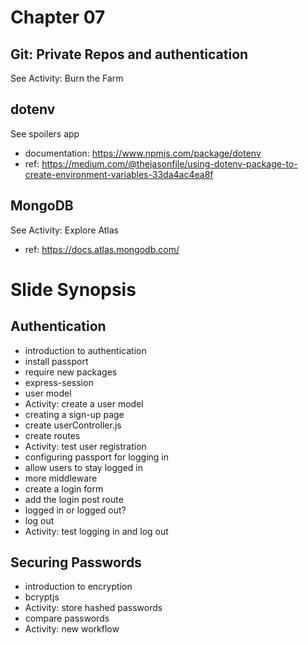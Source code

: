 # Chapter 07

## Git: Private Repos and authentication
See Activity: Burn the Farm

## dotenv
See spoilers app

- documentation: https://www.npmjs.com/package/dotenv
- ref: https://medium.com/@thejasonfile/using-dotenv-package-to-create-environment-variables-33da4ac4ea8f

## MongoDB
See Activity: Explore Atlas

- ref: https://docs.atlas.mongodb.com/

# Slide Synopsis
## Authentication
- introduction to authentication
- install passport
- require new packages
- express-session
- user model
- Activity: create a user model
- creating a sign-up page
- create userController.js
- create routes
- Activity: test user registration
- configuring passport for logging in
- allow users to stay logged in
- more middleware
- create a login form
- add the login post route
- logged in or logged out?
- log out
- Activity: test logging in and log out

## Securing Passwords
- introduction to encryption
- bcryptjs
- Activity: store hashed passwords
- compare passwords
- Activity: new workflow